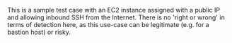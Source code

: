 This is a sample test case with an EC2 instance assigned with a public IP and allowing inbound SSH from the Internet. There is no 'right or wrong' in terms of detection here, as this use-case can be legitimate (e.g. for a bastion host) or risky.